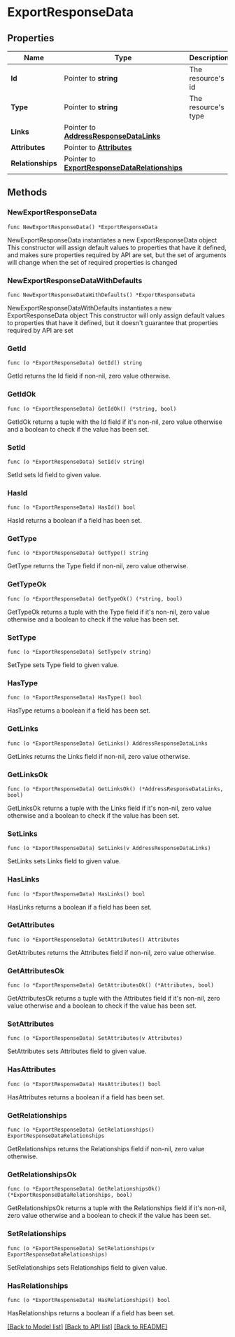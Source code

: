 # ExportResponseData

## Properties

Name | Type | Description | Notes
------------ | ------------- | ------------- | -------------
**Id** | Pointer to **string** | The resource&#39;s id | [optional] 
**Type** | Pointer to **string** | The resource&#39;s type | [optional] 
**Links** | Pointer to [**AddressResponseDataLinks**](AddressResponseDataLinks.md) |  | [optional] 
**Attributes** | Pointer to [**Attributes**](Attributes.md) |  | [optional] 
**Relationships** | Pointer to [**ExportResponseDataRelationships**](ExportResponseDataRelationships.md) |  | [optional] 

## Methods

### NewExportResponseData

`func NewExportResponseData() *ExportResponseData`

NewExportResponseData instantiates a new ExportResponseData object
This constructor will assign default values to properties that have it defined,
and makes sure properties required by API are set, but the set of arguments
will change when the set of required properties is changed

### NewExportResponseDataWithDefaults

`func NewExportResponseDataWithDefaults() *ExportResponseData`

NewExportResponseDataWithDefaults instantiates a new ExportResponseData object
This constructor will only assign default values to properties that have it defined,
but it doesn't guarantee that properties required by API are set

### GetId

`func (o *ExportResponseData) GetId() string`

GetId returns the Id field if non-nil, zero value otherwise.

### GetIdOk

`func (o *ExportResponseData) GetIdOk() (*string, bool)`

GetIdOk returns a tuple with the Id field if it's non-nil, zero value otherwise
and a boolean to check if the value has been set.

### SetId

`func (o *ExportResponseData) SetId(v string)`

SetId sets Id field to given value.

### HasId

`func (o *ExportResponseData) HasId() bool`

HasId returns a boolean if a field has been set.

### GetType

`func (o *ExportResponseData) GetType() string`

GetType returns the Type field if non-nil, zero value otherwise.

### GetTypeOk

`func (o *ExportResponseData) GetTypeOk() (*string, bool)`

GetTypeOk returns a tuple with the Type field if it's non-nil, zero value otherwise
and a boolean to check if the value has been set.

### SetType

`func (o *ExportResponseData) SetType(v string)`

SetType sets Type field to given value.

### HasType

`func (o *ExportResponseData) HasType() bool`

HasType returns a boolean if a field has been set.

### GetLinks

`func (o *ExportResponseData) GetLinks() AddressResponseDataLinks`

GetLinks returns the Links field if non-nil, zero value otherwise.

### GetLinksOk

`func (o *ExportResponseData) GetLinksOk() (*AddressResponseDataLinks, bool)`

GetLinksOk returns a tuple with the Links field if it's non-nil, zero value otherwise
and a boolean to check if the value has been set.

### SetLinks

`func (o *ExportResponseData) SetLinks(v AddressResponseDataLinks)`

SetLinks sets Links field to given value.

### HasLinks

`func (o *ExportResponseData) HasLinks() bool`

HasLinks returns a boolean if a field has been set.

### GetAttributes

`func (o *ExportResponseData) GetAttributes() Attributes`

GetAttributes returns the Attributes field if non-nil, zero value otherwise.

### GetAttributesOk

`func (o *ExportResponseData) GetAttributesOk() (*Attributes, bool)`

GetAttributesOk returns a tuple with the Attributes field if it's non-nil, zero value otherwise
and a boolean to check if the value has been set.

### SetAttributes

`func (o *ExportResponseData) SetAttributes(v Attributes)`

SetAttributes sets Attributes field to given value.

### HasAttributes

`func (o *ExportResponseData) HasAttributes() bool`

HasAttributes returns a boolean if a field has been set.

### GetRelationships

`func (o *ExportResponseData) GetRelationships() ExportResponseDataRelationships`

GetRelationships returns the Relationships field if non-nil, zero value otherwise.

### GetRelationshipsOk

`func (o *ExportResponseData) GetRelationshipsOk() (*ExportResponseDataRelationships, bool)`

GetRelationshipsOk returns a tuple with the Relationships field if it's non-nil, zero value otherwise
and a boolean to check if the value has been set.

### SetRelationships

`func (o *ExportResponseData) SetRelationships(v ExportResponseDataRelationships)`

SetRelationships sets Relationships field to given value.

### HasRelationships

`func (o *ExportResponseData) HasRelationships() bool`

HasRelationships returns a boolean if a field has been set.


[[Back to Model list]](../README.md#documentation-for-models) [[Back to API list]](../README.md#documentation-for-api-endpoints) [[Back to README]](../README.md)


